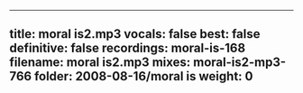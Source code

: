
---
title: moral is2.mp3
vocals: false
best: false
definitive: false
recordings: moral-is-168
filename: moral is2.mp3
mixes: moral-is2-mp3-766
folder: 2008-08-16/moral is
weight: 0
---
